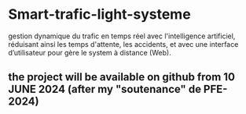 # Smart-trafic-light-systeme
gestion dynamique du trafic en temps réel avec l'intelligence artificiel, réduisant ainsi les temps d'attente, les accidents, et avec une interface d’utilisateur pour gère le system à distance (Web).

## the project will be available on github from 10 JUNE 2024 (after my "soutenance" de PFE-2024)
